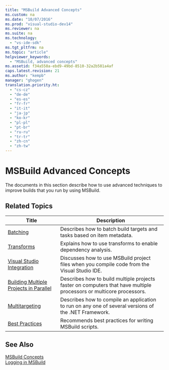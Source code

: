 ```yaml
---
title: "MSBuild Advanced Concepts"
ms.custom: na
ms.date: "10/07/2016"
ms.prod: "visual-studio-dev14"
ms.reviewer: na
ms.suite: na
ms.technology: 
  - "vs-ide-sdk"
ms.tgt_pltfrm: na
ms.topic: "article"
helpviewer_keywords: 
  - "MSBuild, advanced concepts"
ms.assetid: f34a558a-ebd9-49bd-8510-32a2b581a4af
caps.latest.revision: 21
ms.author: "kempb"
manager: "ghogen"
translation.priority.ht: 
  - "cs-cz"
  - "de-de"
  - "es-es"
  - "fr-fr"
  - "it-it"
  - "ja-jp"
  - "ko-kr"
  - "pl-pl"
  - "pt-br"
  - "ru-ru"
  - "tr-tr"
  - "zh-cn"
  - "zh-tw"
---
```

# MSBuild Advanced Concepts
The documents in this section describe how to use advanced techniques to improve builds that you run by using MSBuild.  
  
## Related Topics  
  
|Title|Description|  
|-----------|-----------------|  
|[Batching](../VS_IDE/msbuild-batching.md)|Describes how to batch build targets and tasks based on item metadata.|  
|[Transforms](../VS_IDE/msbuild-transforms.md)|Explains how to use transforms to enable dependency analysis.|  
|[Visual Studio Integration](../VS_IDE/visual-studio-integration--msbuild-.md)|Discusses how to use MSBuild project files when you compile code from the Visual Studio IDE.|  
|[Building Multiple Projects in Parallel](../VS_IDE/building-multiple-projects-in-parallel-with-msbuild.md)|Describes how to build multiple projects faster on computers that have multiple processors or multicore processors.|  
|[Multitargeting](../VS_IDE/msbuild-multitargeting-overview.md)|Describes how to compile an application to run on any one of several versions of the .NET Framework.|  
|[Best Practices](../VS_IDE/msbuild-best-practices.md)|Recommends best practices for writing MSBuild scripts.|  
  
## See Also  
 [MSBuild Concepts](../VS_IDE/msbuild-concepts.md)   
 [Logging in MSBuild](../VS_IDE/logging-in-msbuild.md)